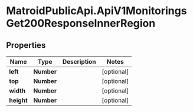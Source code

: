 # MatroidPublicApi.ApiV1MonitoringsGet200ResponseInnerRegion

## Properties

Name | Type | Description | Notes
------------ | ------------- | ------------- | -------------
**left** | **Number** |  | [optional] 
**top** | **Number** |  | [optional] 
**width** | **Number** |  | [optional] 
**height** | **Number** |  | [optional] 


